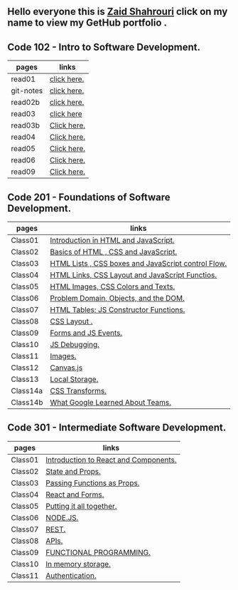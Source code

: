 ## Hello everyone this is [Zaid Shahrouri](https://github.com/zaidsh98) click on my name to view my GetHub portfolio . 


## Code 102 - Intro to Software Development.

| pages       | links       |
| ----------- | ----------- |
| read01      | [click here.](https://zaidsh98.github.io/reading-notes/read01)       |
| git-notes   | [click here.](https://zaidsh98.github.io/reading-notes/git-notes)        |
| read02b     | [click here.](https://zaidsh98.github.io/reading-notes/read02b)        |
| read03       | [click here](https://zaidsh98.github.io/reading-notes/read03)       |
| read03b       | [Click here.](https://zaidsh98.github.io/reading-notes/read03b)    |
| read04       | [Click here.](https://zaidsh98.github.io/reading-notes/read04)    |
| read05       | [Click here.](https://zaidsh98.github.io/reading-notes/read05)    |
| read06       | [Click here.](https://zaidsh98.github.io/reading-notes/read06)    |
| read09       | [Click here.](https://zaidsh98.github.io/reading-notes/read09)    |
## Code 201 - Foundations of Software Development.

| pages       | links       |
| ----------- | ----------- |
| Class01     |     [Introduction in HTML and JavaScript.](https://zaidsh98.github.io/reading-notes/class-01)        |
| Class02     |     [Basics of HTML , CSS and JavaScript.](https://zaidsh98.github.io/reading-notes/class-02)        |
| Class03     |     [HTML Lists , CSS boxes and JavaScript control Flow.](https://zaidsh98.github.io/reading-notes/class-03)        |
| Class04     |     [HTML Links, CSS Layout and JavaScript Functios.](https://zaidsh98.github.io/reading-notes/class-04)        |
| Class05     |     [HTML Images, CSS Colors and Texts.](https://zaidsh98.github.io/reading-notes/class-05)        |
| Class06     |     [Problem Domain, Objects, and the DOM.](https://zaidsh98.github.io/reading-notes/class-06)        |
| Class07     |     [HTML Tables; JS Constructor Functions.](https://zaidsh98.github.io/reading-notes/class-07)        |
| Class08     |     [CSS Layout .](https://zaidsh98.github.io/reading-notes/class-08)        |
| Class09     |     [Forms and JS Events.](https://zaidsh98.github.io/reading-notes/class-09)        |
| Class10     |     [JS Debugging.](https://zaidsh98.github.io/reading-notes/class-10)        |
| Class11     |     [Images.](https://zaidsh98.github.io/reading-notes/class-11)        |
| Class12     |     [Canvas.js](https://zaidsh98.github.io/reading-notes/class-12)        |
| Class13     |     [Local Storage.](https://zaidsh98.github.io/reading-notes/class-13)        |
| Class14a     |     [CSS Transforms.](https://zaidsh98.github.io/reading-notes/class-14a)        |
| Class14b     |     [ What Google Learned About Teams.](https://zaidsh98.github.io/reading-notes/class-14b)        |

## Code 301 - Intermediate Software Development.

| pages       | links       |
| ----------- | ----------- |
| Class01     |     [Introduction to React and Components.](https://zaidsh98.github.io/reading-notes/301class-01)        |
| Class02     |     [State and Props.](https://zaidsh98.github.io/reading-notes/301class-02)        |
| Class03     |     [Passing Functions as Props.](https://zaidsh98.github.io/reading-notes/301class-03)        |
| Class04     |     [React and Forms.](https://zaidsh98.github.io/reading-notes/301class-04)        |
| Class05     |     [Putting it all together.](https://zaidsh98.github.io/reading-notes/301class-05)        |
| Class06     |     [NODE.JS.](https://zaidsh98.github.io/reading-notes/301class-06)        |
| Class07     |     [REST.](https://zaidsh98.github.io/reading-notes/301class-07)        |
| Class08     |     [APIs.](https://zaidsh98.github.io/reading-notes/301class-08)        |
| Class09     |     [FUNCTIONAL PROGRAMMING.](https://zaidsh98.github.io/reading-notes/301class-09)        |
| Class10     |     [ In memory storage.](https://zaidsh98.github.io/reading-notes/301class-10)        |
| Class11     |     [Authentication.](https://zaidsh98.github.io/reading-notes/301class-11)        |
